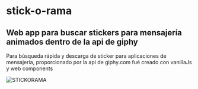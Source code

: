 # stick-o-rama
## Web app  para buscar stickers para mensajería animados dentro de la api de giphy
Para búsqueda rápida y descarga de sticker para aplicaciones de mensajería, proporcionado por la api de giphy.com 
fué creado con vanillaJs y web components

![STICKORAMA](https://user-images.githubusercontent.com/1820321/204350156-5206ed6d-f48a-46d6-9420-a587bb831624.gif)
